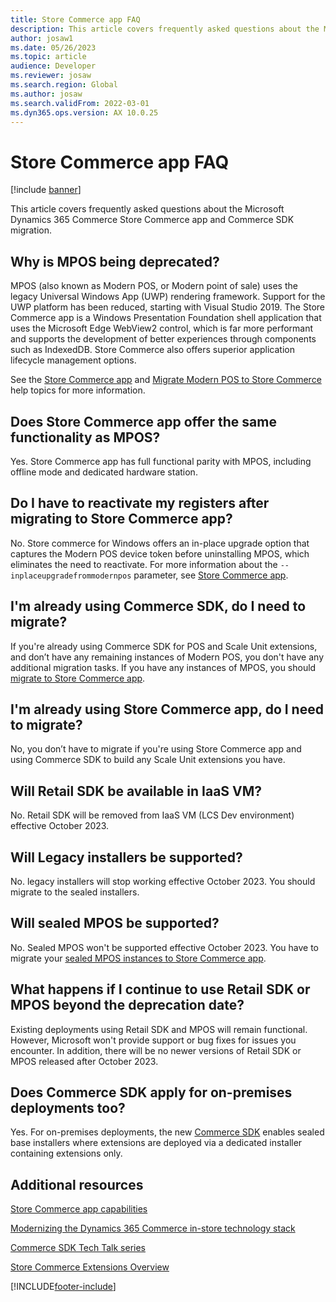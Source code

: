 ```yaml
---
title: Store Commerce app FAQ
description: This article covers frequently asked questions about the Microsoft Dynamics 365 Commerce Store Commerce app and Commerce SDK migration. 
author: josaw1
ms.date: 05/26/2023
ms.topic: article
audience: Developer
ms.reviewer: josaw
ms.search.region: Global
ms.author: josaw
ms.search.validFrom: 2022-03-01
ms.dyn365.ops.version: AX 10.0.25
---
```


# Store Commerce app FAQ

[!include [banner](../includes/banner.md)]

This article covers frequently asked questions about the Microsoft Dynamics 365 Commerce Store Commerce app and Commerce SDK migration.

## Why is MPOS being deprecated?

MPOS (also known as Modern POS, or Modern point of sale) uses the legacy Universal Windows App (UWP) rendering framework. Support for the UWP platform has been reduced, starting with Visual Studio 2019. The Store Commerce app is a Windows Presentation Foundation shell application that uses the Microsoft Edge WebView2 control, which is far more performant and supports the development of better experiences through components such as IndexedDB. Store Commerce also offers superior application lifecycle management options. 

See the [Store Commerce app](store-commerce.md) and [Migrate Modern POS to Store Commerce](pos-extension/migrate-mpos-store-commerce.md) help topics for more information. 

## Does Store Commerce app offer the same functionality as MPOS?

Yes. Store Commerce app has full functional parity with MPOS, including offline mode and dedicated hardware station. 

## Do I have to reactivate my registers after migrating to Store Commerce app? 

No. Store commerce for Windows offers an in-place upgrade option that captures the Modern POS device token before uninstalling MPOS, which eliminates the need to reactivate. For more information about the `--inplaceupgradefrommodernpos` parameter, see [Store Commerce app](store-commerce.md). 

## I'm already using Commerce SDK, do I need to migrate?

If you're already using Commerce SDK for POS and Scale Unit extensions, and don’t have any remaining instances of Modern POS, you don't have any additional migration tasks. If you have any instances of MPOS, you should [migrate to Store Commerce app](pos-extension/migrate-mpos-store-commerce.md).

## I'm already using Store Commerce app, do I need to migrate?

No, you don’t have to migrate if you're using Store Commerce app and using Commerce SDK to build any Scale Unit extensions you have.

## Will Retail SDK be available in IaaS VM? 

No. Retail SDK will be removed from IaaS VM (LCS Dev environment) effective October 2023.

## Will Legacy installers be supported?

No. legacy installers will stop working effective October 2023. You should migrate to the sealed installers. 

## Will sealed MPOS be supported?

No. Sealed MPOS won't be supported effective October 2023. You have to migrate your [sealed MPOS instances to Store Commerce app](https://nam06.safelinks.protection.outlook.com/?url=https%3A%2F%2Flearn.microsoft.com%2Fen-us%2Fdynamics365%2Fcommerce%2Fdev-itpro%2Fpos-extension%2Fmigrate-mpos-store-commerce&data=05|01|stuharg%40microsoft.com|547685291c6e42c588e608db3f9ff74c|72f988bf86f141af91ab2d7cd011db47|1|0|638173728507629660|Unknown|TWFpbGZsb3d8eyJWIjoiMC4wLjAwMDAiLCJQIjoiV2luMzIiLCJBTiI6Ik1haWwiLCJXVCI6Mn0%3D|3000|||&sdata=9mO9bNpB41%2BfHrqRzKYL1Yzf%2FB89SKjHP6QLfyFvMys%3D&reserved=0).

## What happens if I continue to use Retail SDK or MPOS beyond the deprecation date?

Existing deployments using Retail SDK and MPOS will remain functional. However, Microsoft won't provide support or bug fixes for issues you encounter. In addition, there will be no newer versions of Retail SDK or MPOS released after October 2023. 

## Does Commerce SDK apply for on-premises deployments too?

Yes. For on-premises deployments, the new [Commerce SDK](retail-sdk/migrate-commerce-sdk.md) enables sealed base installers where extensions are deployed via a dedicated installer containing extensions only.

## Additional resources

[Store Commerce app capabilities](../store-commerce-capabilities.md)

[Modernizing the Dynamics 365 Commerce in-store technology stack](https://www.microsoft.com/download/details.aspx?id=103896)

[Commerce SDK Tech Talk series](https://community.dynamics.com/365/dynamics-365-fasttrack/b/techtalks/posts/techtalk-series-commerce-extensions)

[Store Commerce Extensions Overview](pos-extension/pos-extension-overview.md)


[!INCLUDE[footer-include](../../includes/footer-banner.md)]
